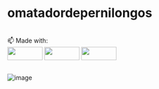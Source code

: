 # omatadordepernilongos
<div style="display: inline_block"><br>
      📫 Made with: </a><br>
      <img align="center" height="30" width="80" src="https://img.shields.io/badge/HTML5-E34F26?style=for-the-badge&logo=html5&logoColor=white">
      <img align="center" height="30" width="80" src="https://img.shields.io/badge/CSS3-1572B6?style=for-the-badge&logo=css3&logoColor=white">
      <img align="center" height="30" width="80" src="https://img.shields.io/badge/JavaScript-F7DF1E?style=for-the-badge&logo=javascript&logoColor=black">
  </div> <br>
  
  ![image](https://user-images.githubusercontent.com/119822059/210282372-82637873-909c-445c-92da-a778ed06b6fe.png)
